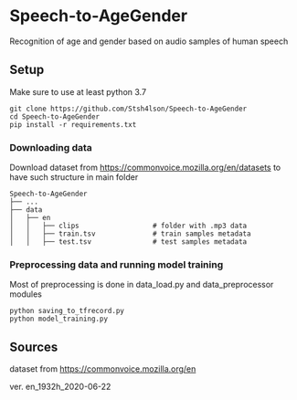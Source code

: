 # Speech-to-AgeGender
Recognition of age and gender based on audio samples of human speech

## Setup
Make sure to use at least python 3.7
```
git clone https://github.com/Stsh4lson/Speech-to-AgeGender
cd Speech-to-AgeGender
pip install -r requirements.txt
```
### Downloading data
Download dataset from https://commonvoice.mozilla.org/en/datasets to have such 
structure in main folder
```
Speech-to-AgeGender
├── ...
├── data
│   ├── en
│   │   ├── clips                  # folder with .mp3 data
│   │   ├── train.tsv              # train samples metadata
│   │   ├── test.tsv               # test samples metadata
```

### Preprocessing data and running model training
Most of preprocessing is done in data_load.py and data_preprocessor modules
```
python saving_to_tfrecord.py
python model_training.py
```

## Sources
dataset from https://commonvoice.mozilla.org/en

ver. en_1932h_2020-06-22